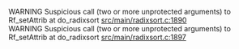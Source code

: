 WARNING Suspicious call (two or more unprotected arguments) to Rf_setAttrib at do_radixsort [src/main/radixsort.c:1890](https://github.com/wch/r-source/blob/4ff648af1b66d18e9fa10f15d5cd1b04ea6cff37/src/main/radixsort.c/#L1890)  
WARNING Suspicious call (two or more unprotected arguments) to Rf_setAttrib at do_radixsort [src/main/radixsort.c:1897](https://github.com/wch/r-source/blob/4ff648af1b66d18e9fa10f15d5cd1b04ea6cff37/src/main/radixsort.c/#L1897)  
